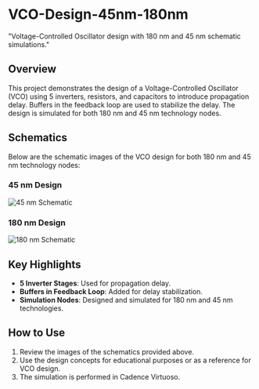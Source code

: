 # VCO-Design-45nm-180nm
"Voltage-Controlled Oscillator design with 180 nm and 45 nm schematic simulations."
## Overview
This project demonstrates the design of a Voltage-Controlled Oscillator (VCO) using 5 inverters, resistors, and capacitors to introduce propagation delay. Buffers in the feedback loop are used to stabilize the delay. The design is simulated for both 180 nm and 45 nm technology nodes.

## Schematics
Below are the schematic images of the VCO design for both 180 nm and 45 nm technology nodes:

### 45 nm Design
![45 nm Schematic](https://1drv.ms/i/c/63616d941a766063/Efdh0ErIRtZKlDRbQJdoV54Bm4JPcLtGWPjFXZsJb1Jl3A?e=qsDTkk)

### 180 nm Design
![180 nm Schematic](https://1drv.ms/i/c/63616d941a766063/EVOyhC6-O1NAor-CjxNmPmMBnTGoMMLyctz94m6xQAGTBg?e=xc3Vsd)

## Key Highlights
- **5 Inverter Stages**: Used for propagation delay.
- **Buffers in Feedback Loop**: Added for delay stabilization.
- **Simulation Nodes**: Designed and simulated for 180 nm and 45 nm technologies.

## How to Use
1. Review the images of the schematics provided above.
2. Use the design concepts for educational purposes or as a reference for VCO design.
3. The simulation is performed in Cadence Virtuoso.
